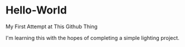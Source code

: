 # Hello-World
My First Attempt at This Github Thing

I'm learning this with the hopes of completing a simple lighting project.
